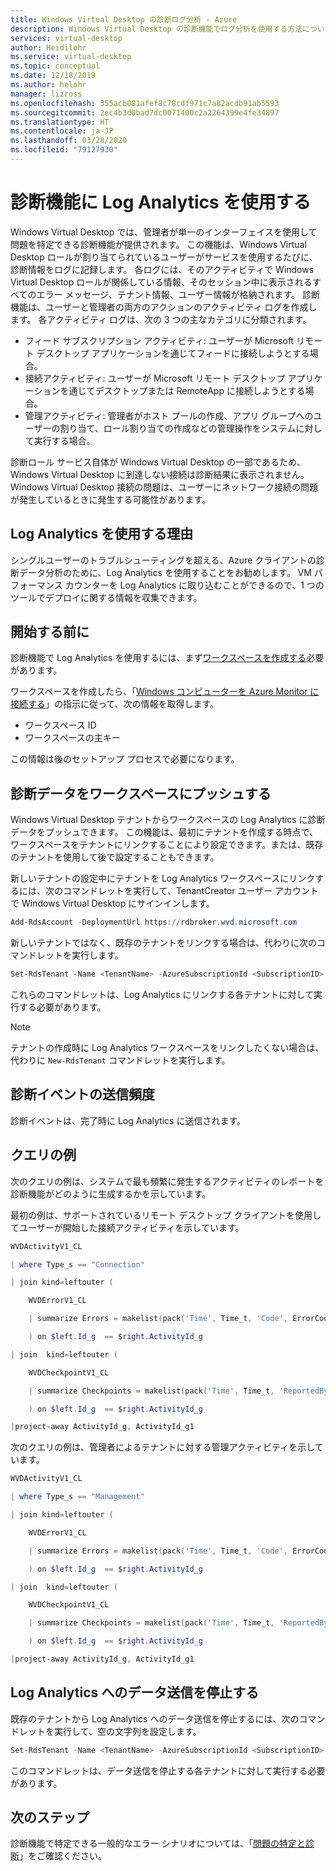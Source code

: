 ```yaml
---
title: Windows Virtual Desktop の診断ログ分析 - Azure
description: Windows Virtual Desktop の診断機能でログ分析を使用する方法について説明します。
services: virtual-desktop
author: Heidilohr
ms.service: virtual-desktop
ms.topic: conceptual
ms.date: 12/18/2019
ms.author: helohr
manager: lizross
ms.openlocfilehash: 355acb081afef8c78cdf971c7a82acdb91ab5593
ms.sourcegitcommit: 2ec4b3d0bad7dc0071400c2a2264399e4fe34897
ms.translationtype: HT
ms.contentlocale: ja-JP
ms.lasthandoff: 03/28/2020
ms.locfileid: "79127930"
---
```

# <a name="use-log-analytics-for-the-diagnostics-feature"></a>診断機能に Log Analytics を使用する

Windows Virtual Desktop では、管理者が単一のインターフェイスを使用して問題を特定できる診断機能が提供されます。 この機能は、Windows Virtual Desktop ロールが割り当てられているユーザーがサービスを使用するたびに、診断情報をログに記録します。 各ログには、そのアクティビティで Windows Virtual Desktop ロールが関係している情報、そのセッション中に表示されるすべてのエラー メッセージ、テナント情報、ユーザー情報が格納されます。 診断機能は、ユーザーと管理者の両方のアクションのアクティビティ ログを作成します。 各アクティビティ ログは、次の 3 つの主なカテゴリに分類されます。 

- フィード サブスクリプション アクティビティ: ユーザーが Microsoft リモート デスクトップ アプリケーションを通じてフィードに接続しようとする場合。
- 接続アクティビティ: ユーザーが Microsoft リモート デスクトップ アプリケーションを通じてデスクトップまたは RemoteApp に接続しようとする場合。
- 管理アクティビティ: 管理者がホスト プールの作成、アプリ グループへのユーザーの割り当て、ロール割り当ての作成などの管理操作をシステムに対して実行する場合。

診断ロール サービス自体が Windows Virtual Desktop の一部であるため、Windows Virtual Desktop に到達しない接続は診断結果に表示されません。 Windows Virtual Desktop 接続の問題は、ユーザーにネットワーク接続の問題が発生しているときに発生する可能性があります。

## <a name="why-you-should-use-log-analytics"></a>Log Analytics を使用する理由

シングルユーザーのトラブルシューティングを超える、Azure クライアントの診断データ分析のために、Log Analytics を使用することをお勧めします。 VM パフォーマンス カウンターを Log Analytics に取り込むことができるので、1 つのツールでデプロイに関する情報を収集できます。

## <a name="before-you-get-started"></a>開始する前に

診断機能で Log Analytics を使用するには、まず[ワークスペースを作成する](../azure-monitor/learn/quick-collect-windows-computer.md#create-a-workspace)必要があります。

ワークスペースを作成したら、「[Windows コンピューターを Azure Monitor に接続する](../azure-monitor/platform/agent-windows.md#obtain-workspace-id-and-key)」の指示に従って、次の情報を取得します。 

- ワークスペース ID
- ワークスペースの主キー

この情報は後のセットアップ プロセスで必要になります。

## <a name="push-diagnostics-data-to-your-workspace"></a>診断データをワークスペースにプッシュする 

Windows Virtual Desktop テナントからワークスペースの Log Analytics に診断データをプッシュできます。 この機能は、最初にテナントを作成する時点で、ワークスペースをテナントにリンクすることにより設定できます。または、既存のテナントを使用して後で設定することもできます。

新しいテナントの設定中にテナントを Log Analytics ワークスペースにリンクするには、次のコマンドレットを実行して、TenantCreator ユーザー アカウントで Windows Virtual Desktop にサインインします。 

```powershell
Add-RdsAccount -DeploymentUrl https://rdbroker.wvd.microsoft.com 
```

新しいテナントではなく、既存のテナントをリンクする場合は、代わりに次のコマンドレットを実行します。 

```powershell
Set-RdsTenant -Name <TenantName> -AzureSubscriptionId <SubscriptionID> -LogAnalyticsWorkspaceId <String> -LogAnalyticsPrimaryKey <String> 
```

これらのコマンドレットは、Log Analytics にリンクする各テナントに対して実行する必要があります。 

>[!NOTE]
>テナントの作成時に Log Analytics ワークスペースをリンクしたくない場合は、代わりに `New-RdsTenant` コマンドレットを実行します。 

## <a name="cadence-for-sending-diagnostic-events"></a>診断イベントの送信頻度

診断イベントは、完了時に Log Analytics に送信されます。  

## <a name="example-queries"></a>クエリの例

次のクエリの例は、システムで最も頻繁に発生するアクティビティのレポートを診断機能がどのように生成するかを示しています。

最初の例は、サポートされているリモート デスクトップ クライアントを使用してユーザーが開始した接続アクティビティを示しています。

```powershell
WVDActivityV1_CL 

| where Type_s == "Connection" 

| join kind=leftouter ( 

    WVDErrorV1_CL 

    | summarize Errors = makelist(pack('Time', Time_t, 'Code', ErrorCode_s , 'CodeSymbolic', ErrorCodeSymbolic_s, 'Message', ErrorMessage_s, 'ReportedBy', ReportedBy_s , 'Internal', ErrorInternal_s )) by ActivityId_g 

    ) on $left.Id_g  == $right.ActivityId_g   

| join  kind=leftouter (  

    WVDCheckpointV1_CL 

    | summarize Checkpoints = makelist(pack('Time', Time_t, 'ReportedBy', ReportedBy_s, 'Name', Name_s, 'Parameters', Parameters_s) ) by ActivityId_g 

    ) on $left.Id_g  == $right.ActivityId_g  

|project-away ActivityId_g, ActivityId_g1 
```

次のクエリの例は、管理者によるテナントに対する管理アクティビティを示しています。

```powershell
WVDActivityV1_CL 

| where Type_s == "Management" 

| join kind=leftouter ( 

    WVDErrorV1_CL 

    | summarize Errors = makelist(pack('Time', Time_t, 'Code', ErrorCode_s , 'CodeSymbolic', ErrorCodeSymbolic_s, 'Message', ErrorMessage_s, 'ReportedBy', ReportedBy_s , 'Internal', ErrorInternal_s )) by ActivityId_g 

    ) on $left.Id_g  == $right.ActivityId_g   

| join  kind=leftouter (  

    WVDCheckpointV1_CL 

    | summarize Checkpoints = makelist(pack('Time', Time_t, 'ReportedBy', ReportedBy_s, 'Name', Name_s, 'Parameters', Parameters_s) ) by ActivityId_g 

    ) on $left.Id_g  == $right.ActivityId_g  

|project-away ActivityId_g, ActivityId_g1 
```
 
## <a name="stop-sending-data-to-log-analytics"></a>Log Analytics へのデータ送信を停止する 

既存のテナントから Log Analytics へのデータ送信を停止するには、次のコマンドレットを実行して、空の文字列を設定します。

```powershell
Set-RdsTenant -Name <TenantName> -AzureSubscriptionId <SubscriptionID> -LogAnalyticsWorkspaceId <String> -LogAnalyticsPrimaryKey <String> 
```

このコマンドレットは、データ送信を停止する各テナントに対して実行する必要があります。 

## <a name="next-steps"></a>次のステップ 

診断機能で特定できる一般的なエラー シナリオについては、「[問題の特定と診断](diagnostics-role-service.md#common-error-scenarios)」をご確認ください。
